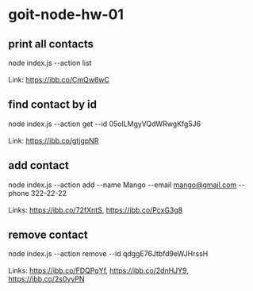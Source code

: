 # goit-node-hw-01

## print all contacts
node index.js --action list <br /><br />
Link: https://ibb.co/CmQw6wC

## find contact by id
node index.js --action get --id 05olLMgyVQdWRwgKfg5J6 <br /><br />
Link: https://ibb.co/gtjgpNR

## add contact
node index.js --action add --name Mango --email mango@gmail.com --phone 322-22-22 <br /><br />
Links: https://ibb.co/72fXntS, https://ibb.co/PcxG3g8

## remove contact
node index.js --action remove --id qdggE76Jtbfd9eWJHrssH <br /><br />
Links: https://ibb.co/FDQPqYf, https://ibb.co/2dnHJY9, https://ibb.co/2s0vyPN
